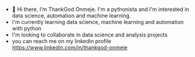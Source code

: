 - 👋 Hi there, I’m ThankGod Onmeje. I'm a pythonista and I'm interested in data science, automation and machine learning.
- I'm currently learning data science, machine learning and automation with python
- I'm looking to collaborate in data science and analysis projects
- you can reach me on my linkedin profile https://www.linkedin.com/in/thankgod-onmeje
 


<!---
OnmejeTg/OnmejeTg is a ✨ special ✨ repository because its `README.md` (this file) appears on your GitHub profile.
You can click the Preview link to take a look at your changes.
--->
